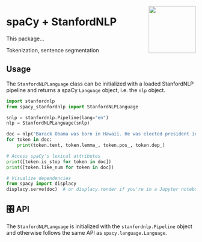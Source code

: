 <a href="https://explosion.ai"><img src="https://explosion.ai/assets/img/logo.svg" width="125" height="125" align="right" /></a>

# spaCy + StanfordNLP

This package...

Tokenization, sentence segmentation

## Usage

The `StanfordNLPLanguage` class can be initialized with a loaded StanfordNLP
pipeline and returns a spaCy `Language` object, i.e. the `nlp` object.

```python
import stanfordnlp
from spacy_stanfordnlp import StanfordNLPLanguage

snlp = stanfordnlp.Pipeline(lang="en")
nlp = StanfordNLPLanguage(snlp)

doc = nlp("Barack Obama was born in Hawaii. He was elected president in 2008.")
for token in doc:
    print(token.text, token.lemma_, token.pos_, token.dep_)

# Access spaCy's lexical attributes
print([token.is_stop for token in doc])
print([token.like_num for token in doc])

# Visualize dependencies
from spacy import displacy
displacy.serve(doc)  # or displacy.render if you're in a Jupyter notebook
```

## 🎛 API

The `StanfordNLPLanguage` is initialized with the `stanfordnlp.Pipeline` object
and otherwise follows the same API as `spacy.language.Language`.
